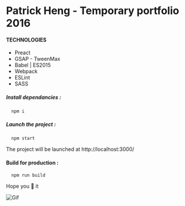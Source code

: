 # Patrick Heng - Temporary portfolio 2016

#### TECHNOLOGIES

* Preact
* GSAP - TweenMax
* Babel | ES2015
* Webpack
* ESLint
* SASS

##### Install dependancies :
```shell
  npm i
```

##### Launch the project :
```shell
  npm start
```

The project will be launched at http://localhost:3000/

#### Build for production :
```shell
  npm run build
```

Hope you :purple_heart: it

![Gif](https://media.giphy.com/media/vAGmzKscQlF5e/giphy.gif)